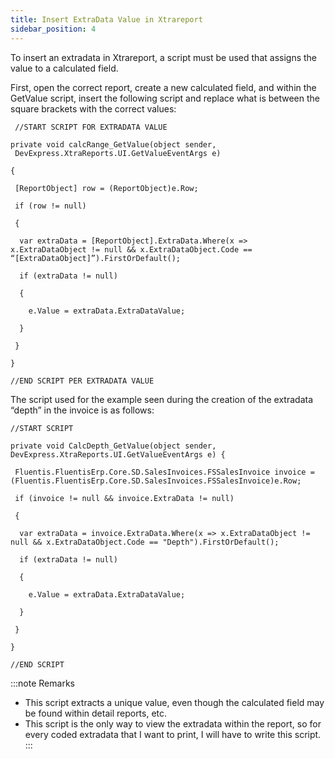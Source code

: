 ```yaml
---
title: Insert ExtraData Value in Xtrareport 
sidebar_position: 4
---
```


To insert an extradata in Xtrareport, a script must be used that assigns the value to a calculated field.

First, open the correct report, create a new calculated field, and within the GetValue script, insert the following script and replace what is between the square brackets with the correct values:

```shell
 //START SCRIPT FOR EXTRADATA VALUE

private void calcRange_GetValue(object sender,  DevExpress.XtraReports.UI.GetValueEventArgs e)

{

 [ReportObject] row = (ReportObject)e.Row;

 if (row != null)

 {

  var extraData = [ReportObject].ExtraData.Where(x => x.ExtraDataObject != null && x.ExtraDataObject.Code == “[ExtraDataObject]”).FirstOrDefault();

  if (extraData != null)

  {

    e.Value = extraData.ExtraDataValue;

  }

 }

}

//END SCRIPT PER EXTRADATA VALUE
```

The script used for the example seen during the creation of the extradata “depth” in the invoice is as follows:

```shell
//START SCRIPT

private void CalcDepth_GetValue(object sender, DevExpress.XtraReports.UI.GetValueEventArgs e) {

 Fluentis.FluentisErp.Core.SD.SalesInvoices.FSSalesInvoice invoice = (Fluentis.FluentisErp.Core.SD.SalesInvoices.FSSalesInvoice)e.Row;

 if (invoice != null && invoice.ExtraData != null)

 {

  var extraData = invoice.ExtraData.Where(x => x.ExtraDataObject != null && x.ExtraDataObject.Code == "Depth").FirstOrDefault();

  if (extraData != null)

  {

    e.Value = extraData.ExtraDataValue;

  }

 }

}

//END SCRIPT
```

:::note Remarks
 - This script extracts a unique value, even though the calculated field may be found within detail reports, etc.
 - This script is the only way to view the extradata within the report, so for every coded extradata that I want to print, I will have to write this script.
:::